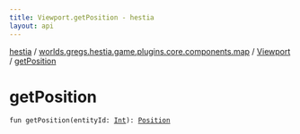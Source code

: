 ```yaml
---
title: Viewport.getPosition - hestia
layout: api
---
```


<div class='api-docs-breadcrumbs'><a href="../../index.html">hestia</a> / <a href="../index.html">worlds.gregs.hestia.game.plugins.core.components.map</a> / <a href="index.html">Viewport</a> / <a href="./get-position.html">getPosition</a></div>

# getPosition

<div class="signature"><code><span class="keyword">fun </span><span class="identifier">getPosition</span><span class="symbol">(</span><span class="parameterName" id="worlds.gregs.hestia.game.plugins.core.components.map.Viewport$getPosition(kotlin.Int)/entityId">entityId</span><span class="symbol">:</span>&nbsp;<a href="https://kotlinlang.org/api/latest/jvm/stdlib/kotlin/-int/index.html"><span class="identifier">Int</span></a><span class="symbol">)</span><span class="symbol">: </span><a href="../-position/index.html"><span class="identifier">Position</span></a></code></div>
